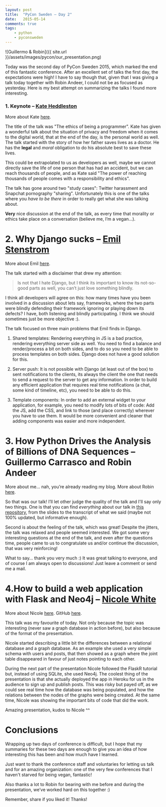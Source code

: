 ```yaml
---
layout: post
title:  "PyCon Sweden – Day 2"
date:   2015-05-14
comments: true
tags:
    - python
    - pyconsweden
---
```

![Guillermo & Robin]({{ site.url }}/assets/images/pycon/our_presentation.png)

Today was the second day of PyCon Sweden 2015, which marked the end of this fantastic conference.
After an excellent set of talks the first day, the expectations were high! I have to say though that,
given that I was giving a talk today together with Robin Andeer, I could not be as focused as yesterday.
Here is my best attempt on summarizing the talks I found more interesting.

### 1. Keynote – <u>Kate Heddleston</u>

More about Kate [here][kate].

The title of the talk was "The ethics of being a programmer". Kate has given a wonderful talk about the situation of
privacy and freedom when it comes to the digital world, that at the end of the day, is the personal world as well.
The talk started with the story of how her father saves lives as a doctor. He has the **legal** and _moral_ obligation to do his absolute best to save these lives.

This could be extrapolated to us as developers as well, maybe we cannot directly save the life of one person that has had an accident, but we can reach thousands of people, and as Kate said "The power of reaching thousands of people comes with a responsibility and ethics".

The talk has gone around two "study cases": Twitter harassment and Snapchat pornography "sharing".  Unfortunately this is one of the talks where you _have to be there_ in order to really get what she was talking about.

**Very** nice discussion at the end of the talk, as every time that morality or ethics take place on a conversation (believe me, I’m a vegan…).

# 2. Why Django sucks – <u>Emil Stenstrom</u>

More about Emil [here][emil].

The talk started with a disclaimer that drew my attention:

> Is not that I hate Django, but I think its important to know its not-so-good parts as well, you can’t just love something blindly.

I think all developers will agree on this: how many times have you been involved in a discussion about lets say, frameworks, where the two parts were blindly defending their framework ignoring or playing down its defects? I have, both listening and blindly participating. I think we should sometimes just be more objective :).

The talk focused on three main problems that Emil finds in Django.

1. Shared templates: Rendering everything in JS is a bad practice, rendering everything server side as well. You need to find a balance and render/process a bit on both sides, and to do so you need to be able to process templates on both sides. Django does not have a good solution for this.

2. Server push: It is not possible with Django (at least out of the box) to sent notifications to the clients, its always the client the one that needs to send a request to the server to get any information. In order to build any efficient application that requires real time notifications (a chat, some kind of timeline, etc), you need to be able to do this.

3. Template components: In order to add an external widget to your application, for example, you need to modify lots of bits of code: Add the JS, add the CSS, and link to those (and place correctly) wherever you have to use them. It would be more convenient and cleaner that adding components was easier and more independent.

# 3. How Python Drives the Analysis of Billions of DNA Sequences – </u>Guillermo Carrasco and Robin Andeer</u>
More about me… nah, you’re already reading my blog. More about Robin [here][robin].

So that was our talk! I’ll let other judge the quality of the talk and I'll say only two things. One is that you can find _everything_ about our talk in [this repository][repo], from the slides to the transcript of what we said (maybe not 100% updated, but informative enough).

Second is about the feeling of the talk, which was great! Despite the jitters, the talk was relaxed and people seemed interested. We got some very interesting questions at the end of the talk, and even after the questions time, people came to us to congratulate us and/or continue the discussion, that was very reinforcing!

What to say… thank you very much :) It was great talking to everyone, and of course I am always open to discussions! Just leave a comment or send me a mail.


# 4.How to build a web application with Flask and Neo4j – <u>Nicole White</u>

More about Nicole [here][nicole_blog]. GitHub [here][nicole_gh].

This talk was my favourite of today. Not only because the topic was interesting (never saw a graph database in action before), but also because of the format of the presentation.

Nicole started describing a little bit the differences between a relational database and a graph database. As an example she used a very simple schema with users and posts, that then showed as a graph where the joint table disappeared in favour of just notes pointing to each other.

During the next part of the presentation Nicole followed the FlaskR tutorial but, instead of using SQLite, she used Neo4j. The coolest thing of the presentation is that she actually deployed the app in Heroku for us in the audience to sign up and publish posts. This was risky but payed off, as we could see real time how the database was being populated, and how the relations between the nodes of the graphs were being created. At the same time, Nicole was showing the important bits of code that did the work.

Amazing presentation, kudos to Nicole ^^

# Conclusions

Wrapping up two days of conference is difficult, but I hope that my summaries for these two days are enough to give you an idea of how interesting this has been and how much have I learned.

Just want to thank the conference staff and voluntaries for letting us talk and for an amazing organization: one of the very few conferences that I haven't starved for being vegan, fantastic!

Also thanks a lot to Robin for bearing with me before and during the presentation, we’ve worked hard on this together :)

Remember, share if you liked it! Thanks!

[robin]: http://www.robinandeer.com/
[kate]: https://kateheddleston.com/
[emil]: https://friendlybit.com/
[repo]: https://github.com/guillermo-carrasco/PyConSweden2015
[nicole_blog]: http://nicolewhite.github.io/
[nicole_gh]: https://github.com/nicolewhite
[flaskr]: http://flask.pocoo.org/docs/0.10/tutorial/introduction/
